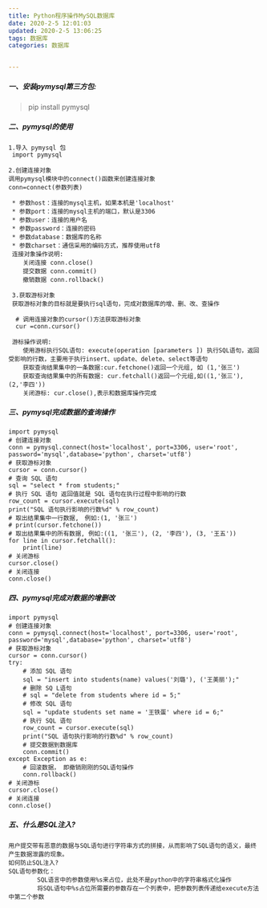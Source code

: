 ```yaml
---
title: Python程序操作MySQL数据库
date: 2020-2-5 12:01:03
updated: 2020-2-5 13:06:25
tags: 数据库
categories: 数据库


---
```



##### 一、安装pymysql第三方包:
> pip install pymysql

##### 二、pymysql的使用

    1.导入 pymysql 包
     import pymysql
     
    2.创建连接对象
    调用pymysql模块中的connect()函数来创建连接对象
    conn=connect(参数列表)
    
     * 参数host：连接的mysql主机，如果本机是'localhost'
     * 参数port：连接的mysql主机的端口，默认是3306
     * 参数user：连接的用户名
     * 参数password：连接的密码
     * 参数database：数据库的名称
     * 参数charset：通信采用的编码方式，推荐使用utf8
     连接对象操作说明:
        关闭连接 conn.close()
        提交数据 conn.commit()
        撤销数据 conn.rollback()
     
     3.获取游标对象
     获取游标对象的目标就是要执行sql语句，完成对数据库的增、删、改、查操作
     
      # 调用连接对象的cursor()方法获取游标对象   
      cur =conn.cursor()
      
     游标操作说明:
        使用游标执行SQL语句: execute(operation [parameters ]) 执行SQL语句，返回受影响的行数，主要用于执行insert、update、delete、select等语句
        获取查询结果集中的一条数据:cur.fetchone()返回一个元组, 如 (1,'张三')
        获取查询结果集中的所有数据: cur.fetchall()返回一个元组,如((1,'张三'),(2,'李四'))
        关闭游标: cur.close(),表示和数据库操作完成
        
##### 三、pymysql完成数据的查询操作

    import pymysql
    # 创建连接对象
    conn = pymysql.connect(host='localhost', port=3306, user='root', password='mysql',database='python', charset='utf8')
    # 获取游标对象
    cursor = conn.cursor()
    # 查询 SQL 语句
    sql = "select * from students;"
    # 执行 SQL 语句 返回值就是 SQL 语句在执行过程中影响的行数
    row_count = cursor.execute(sql)
    print("SQL 语句执行影响的行数%d" % row_count)
    # 取出结果集中一行数据,　例如:(1, '张三')
    # print(cursor.fetchone())
    # 取出结果集中的所有数据, 例如:((1, '张三'), (2, '李四'), (3, '王五'))
    for line in cursor.fetchall():
        print(line)
    # 关闭游标
    cursor.close()
    # 关闭连接
    conn.close()

##### 四、pymysql完成对数据的增删改
    import pymysql
    # 创建连接对象
    conn = pymysql.connect(host='localhost', port=3306, user='root', password='mysql',database='python', charset='utf8')
    # 获取游标对象
    cursor = conn.cursor()
    try:
        # 添加 SQL 语句
        sql = "insert into students(name) values('刘璐'), ('王美丽');"
        # 删除 SQ L语句
        # sql = "delete from students where id = 5;"
        # 修改 SQL 语句
        sql = "update students set name = '王铁蛋' where id = 6;"
        # 执行 SQL 语句
        row_count = cursor.execute(sql)
        print("SQL 语句执行影响的行数%d" % row_count)
        # 提交数据到数据库
        conn.commit()
    except Exception as e:
        # 回滚数据， 即撤销刚刚的SQL语句操作
        conn.rollback()
    # 关闭游标
    cursor.close()
    # 关闭连接
    conn.close()
  
##### 五、什么是SQL注入?
    用户提交带有恶意的数据与SQL语句进行字符串方式的拼接，从而影响了SQL语句的语义，最终产生数据泄露的现象。
    如何防止SQL注入?
    SQL语句参数化：
            SQL语言中的参数使用%s来占位，此处不是python中的字符串格式化操作
            将SQL语句中%s占位所需要的参数存在一个列表中，把参数列表传递给execute方法中第二个参数